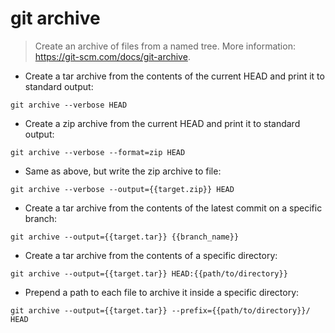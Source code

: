 # git archive

> Create an archive of files from a named tree.
> More information: <https://git-scm.com/docs/git-archive>.

- Create a tar archive from the contents of the current HEAD and print it to standard output:

`git archive --verbose HEAD`

- Create a zip archive from the current HEAD and print it to standard output:

`git archive --verbose --format=zip HEAD`

- Same as above, but write the zip archive to file:

`git archive --verbose --output={{target.zip}} HEAD`

- Create a tar archive from the contents of the latest commit on a specific branch:

`git archive --output={{target.tar}} {{branch_name}}`

- Create a tar archive from the contents of a specific directory:

`git archive --output={{target.tar}} HEAD:{{path/to/directory}}`

- Prepend a path to each file to archive it inside a specific directory:

`git archive --output={{target.tar}} --prefix={{path/to/directory}}/ HEAD`

